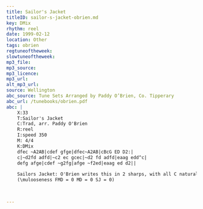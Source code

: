 ```yaml
---
title: Sailor's Jacket
titleID: sailor-s-jacket-obrien.md
key: DMix
rhythm: reel
date: 1999-02-12
location: Other
tags: obrien
regtuneoftheweek:
slowtuneoftheweek:
mp3_file:
mp3_source:
mp3_licence:
mp3_url:
alt_mp3_url:
source: Wellington
abc_source: Tune Sets Arranged by Paddy O’Brien, Co. Tipperary
abc_url: /tunebooks/obrien.pdf
abc: |
    X:33
    T:Sailor's Jacket
    C:Trad, arr. Paddy O'Brien
    R:reel
    I:speed 350
    M: 4/4
    K:DMix
    dfec ~A2AB|cdef gfge|dfec~A2AB|cBcG ED D2:|
    c|~d2fd adfd|~c2 ec gcec|~d2 fd adfd|eaag edd^c|
    defg afge|cdef ~g2fg|afge ~f2ed|eaag ed d2||
    
    Sailors Jacket: O'Brien writes this in 2 sharps, with all C naturals.
    (\mulooseness FMD = 0 MD = 0 SJ = 0)
    
    

---
```


